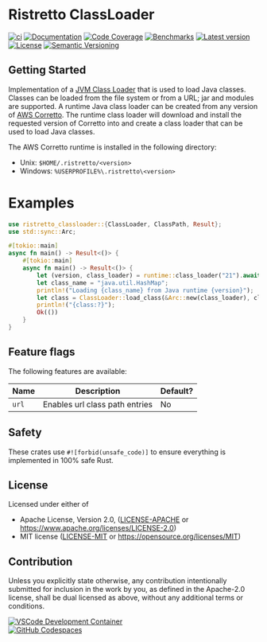 # Ristretto ClassLoader

[![ci](https://github.com/theseus-rs/ristretto/actions/workflows/ci.yml/badge.svg?branch=main)](https://github.com/theseus-rs/ristretto/actions/workflows/ci.yml)
[![Documentation](https://docs.rs/ristretto_classloader/badge.svg)](https://docs.rs/ristretto_classloader)
[![Code Coverage](https://codecov.io/gh/theseus-rs/ristretto/branch/main/graph/badge.svg)](https://codecov.io/gh/theseus-rs/ristretto)
[![Benchmarks](https://img.shields.io/badge/%F0%9F%90%B0_bencher-enabled-6ec241)](https://bencher.dev/perf/theseus-rs-ristretto)
[![Latest version](https://img.shields.io/crates/v/ristretto_classloader.svg)](https://crates.io/crates/ristretto_classloader)
[![License](https://img.shields.io/crates/l/ristretto_classloader)](https://github.com/theseus-rs/ristretto#license)
[![Semantic Versioning](https://img.shields.io/badge/%E2%9A%99%EF%B8%8F_SemVer-2.0.0-blue)](https://semver.org/spec/v2.0.0.html)

## Getting Started

Implementation of a [JVM Class Loader](https://docs.oracle.com/javase/specs/jvms/se22/html/jvms-4.html)
that is used to load Java classes. Classes can be loaded from the file system or from a URL;
jar and modules are supported. A runtime Java class loader can be created from any version of
[AWS Corretto](https://github.com/corretto). The runtime class loader will download and install
the requested version of Corretto into and create a class loader that can be used to load Java
classes.

The AWS Corretto runtime is installed in the following directory:

- Unix: `$HOME/.ristretto/<version>`
- Windows: `%USERPROFILE%\.ristretto\<version>`

# Examples

```rust
use ristretto_classloader::{ClassLoader, ClassPath, Result};
use std::sync::Arc;

#[tokio::main]
async fn main() -> Result<()> {
    #[tokio::main]
    async fn main() -> Result<()> {
        let (version, class_loader) = runtime::class_loader("21").await?;
        let class_name = "java.util.HashMap";
        println!("Loading {class_name} from Java runtime {version}");
        let class = ClassLoader::load_class(&Arc::new(class_loader), class_name).await?;
        println!("{class:?}");
        Ok(())
    }
}
```

## Feature flags

The following features are available:

| Name  | Description                    | Default? |
|-------|--------------------------------|----------|
| `url` | Enables url class path entries | No       |

## Safety

These crates use `#![forbid(unsafe_code)]` to ensure everything is implemented in 100% safe Rust.

## License

Licensed under either of

* Apache License, Version 2.0, ([LICENSE-APACHE](LICENSE-APACHE) or https://www.apache.org/licenses/LICENSE-2.0)
* MIT license ([LICENSE-MIT](LICENSE-MIT) or https://opensource.org/licenses/MIT)

## Contribution

Unless you explicitly state otherwise, any contribution intentionally submitted
for inclusion in the work by you, as defined in the Apache-2.0 license, shall be dual licensed as above, without any
additional terms or conditions.

<a href="https://vscode.dev/redirect?url=vscode://ms-vscode-remote.remote-containers/cloneInVolume?url=https://github.com/theseus-rs/ristretto">
<img
  src="https://img.shields.io/static/v1?label=VSCode%20Development%20Container&logo=visualstudiocode&message=Open&color=orange"
  alt="VSCode Development Container"
/>
</a>
<br/>
<a href="https://github.dev/theseus-rs/ristretto">
<img
  src="https://img.shields.io/static/v1?label=GitHub%20Codespaces&logo=github&message=Open&color=orange"
  alt="GitHub Codespaces"
/>
</a>
